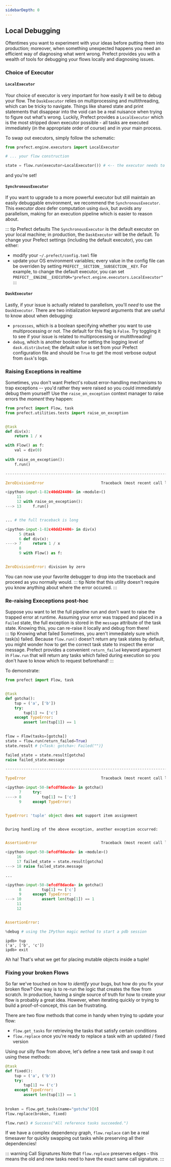 ```yaml
---
sidebarDepth: 0
---
```


## Local Debugging

Oftentimes you want to experiment with your ideas before putting them into production; moreover, when something unexpected happens you need an efficient way of diagnosing what went wrong.  Prefect provides you with a wealth of tools for debugging your flows locally and diagnosing issues.

### Choice of Executor

#### `LocalExecutor` 
Your choice of executor is very important for how easily it will be to debug your flow.  The `DaskExecutor` relies on multiprocessing and multithreading, which can be tricky to navigate.  Things like shared state and print statements that disappear into the void can be a real nuisance when trying to figure out what's wrong.  Luckily, Prefect provides a `LocalExecutor` which is the most stripped down executor possible - all tasks are executed immediately (in the appropriate order of course) and in your main process.

To swap out executors, simply follow the schematic:
```python
from prefect.engine.executors import LocalExecutor

# ... your flow construction

state = flow.run(executor=LocalExecutor()) # <-- the executor needs to be initialized
```
and you're set! 

#### `SynchronousExecutor`
If you want to upgrade to a more powerful executor but still maintain an easily debuggable environment, we recommend the `SynchronousExecutor`.  This executor _does_ defer computation using `dask`, but avoids any parallelism, making for an execution pipeline which is easier to reason about.

::: tip Prefect defaults
The `SynchronousExecutor` is the default executor on your local machine; in production, the `DaskExecutor` will be the default. To change your Prefect settings (including the default executor), you can either:
- modify your `~/.prefect/config.toml` file
- update your OS environment variables; every value in the config file can be overriden by setting `PREFECT__SECTION__SUBSECTION__KEY`.  For example, to change the default executor, you can set `PREFECT__ENGINE__EXECUTOR="prefect.engine.executors.LocalExecutor"`
:::
#### `DaskExecutor`

Lastly, if your issue is actually related to parallelism, you'll _need_ to use the `DaskExecutor`.  There are two initialization keyword arguments that are useful to know about when debugging:
- `processes`, which is a boolean specifying whether you want to use multiprocessing or not.  The default for this flag is `False`.  Try toggling it to see if your issue is related to multiprocessing or multithreading!
- `debug`, which is another boolean for setting the logging level of `dask.distributed`; the default value is set from your Prefect configuration file and should be `True` to get the most verbose output from `dask`'s logs.


### Raising Exceptions in realtime

Sometimes, you don't want Prefect's robust error-handling mechanisms to trap exceptions -- you'd rather they were raised so you could immediately debug them yourself! Use the `raise_on_exception` context manager to raise errors the _moment_ they happen:


```python
from prefect import Flow, task
from prefect.utilities.tests import raise_on_exception


@task
def div(x):
    return 1 / x

with Flow() as f:
    val = div(0)
    
with raise_on_exception():
    f.run()

---------------------------------------------------------------------------

ZeroDivisionError                         Traceback (most recent call last)

<ipython-input-1-82c40dd24406> in <module>()
     11 
     12 with raise_on_exception():
---> 13     f.run()


... # the full traceback is long

<ipython-input-1-82c40dd24406> in div(x)
      5 @task
      6 def div(x):
----> 7     return 1 / x
      8 
      9 with Flow() as f:


ZeroDivisionError: division by zero
```

You can now use your favorite debugger to drop into the traceback and proceed as you normally would. 
::: tip
Note that this utility doesn't require you know anything about where the error occured.
:::

### Re-raising Execeptions post-hoc

Suppose you want to let the full pipeline run and don't want to raise the trapped error at runtime.  Assuming your error was trapped and placed in a `Failed` state, the full exception is stored in the `message` attribute of the task state.  Knowing this, you can re-raise it locally and debug from there!  
::: tip Knowing what failed
Sometimes, you aren't immediately sure which task(s) failed.  Because `flow.run()` doesn't return any task states by default, you might wonder how to get the correct task state to inspect the error message.  Prefect provides a convenient `return_failed` keyword argument in `Flow.run` that will return any tasks which failed during execution so you don't have to know which to request beforehand!
:::

To demonstrate:


```python
from prefect import Flow, task


@task
def gotcha():
    tup = ('a', ['b'])
    try:
        tup[1] += ['c']
    except TypeError:
        assert len(tup[1]) == 1
        

flow = Flow(tasks=[gotcha])
state = flow.run(return_failed=True)
state.result # {<Task: gotcha>: Failed("")}

failed_state = state.result[gotcha]
raise failed_state.message

---------------------------------------------------------------------------

TypeError                                 Traceback (most recent call last)

<ipython-input-50-8efcdf8dacda> in gotcha()
      7     try:
----> 8         tup[1] += ['c']
      9     except TypeError:


TypeError: 'tuple' object does not support item assignment


During handling of the above exception, another exception occurred:


AssertionError                            Traceback (most recent call last)

<ipython-input-50-8efcdf8dacda> in <module>()
     16 
     17 failed_state = state.result[gotcha]
---> 18 raise failed_state.message

...

<ipython-input-50-8efcdf8dacda> in gotcha()
      8         tup[1] += ['c']
      9     except TypeError:
---> 10         assert len(tup[1]) == 1
     11 
     12 


AssertionError: 

%debug # using the IPython magic method to start a pdb session
```
    ipdb> tup
    ('a', ['b', 'c'])
    ipdb> exit


Ah ha! That's what we get for placing mutable objects inside a tuple!

### Fixing your broken Flows

So far we've touched on how to _identify_ your bugs, but how do you fix your broken flow?  One way is to re-run the logic that creates the flow from scratch.  In production, having a single source of truth for how to create your flow is probably a great idea.  However, when iterating quickly or trying to build a proof-of-concept, this can be frustrating.

There are two flow methods that come in handy when trying to update your flow:
- `flow.get_tasks` for retrieving the tasks that satisfy certain conditions
- `flow.replace` once you're ready to replace a task with an updated / fixed version

Using our silly flow from above, let's define a new task and swap it out using these methods:


```python
@task
def fixed():
    tup = ('a', ('b'))
    try:
        tup[1] += ('c')
    except TypeError:
        assert len(tup[1]) == 1
        
        
broken = flow.get_tasks(name="gotcha")[0]
flow.replace(broken, fixed)

flow.run() # Success("All reference tasks succeeded.")
```

If we have a complex dependency graph, `flow.replace` can be a real timesaver for quickly swapping out tasks while preserving all their dependencies!

::: warning Call Signatures
Note that `flow.replace` preserves edges - this means the old and new tasks need to have the exact same call signature.
:::

